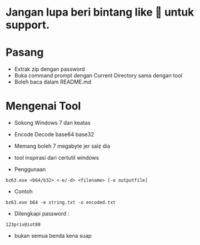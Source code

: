 <h1>Jangan lupa beri bintang like 🌟 untuk support.</h1>

# Pasang
- Extrak zip dengan password
- Buka command prompt dengan Current Directory sama dengan tool
- Boleh baca dalam README.md

# Mengenai Tool 
- Sokong Windows 7 dan keatas
- Encode Decode base64 base32
- Memang boleh 7 megabyte jer saiz dia
- tool inspirasi dari certutil windows

- Penggunaan
```shell
bz63.exe <b64/b32> <-e/-d> <filename> [-o outputfile]
```

- Contoh
```shell
bz63.exe b64 -e string.txt -o encoded.txt
```

- Dilengkapi password :
```console
123priv@iot88
```


- bukan semua benda kena suap

